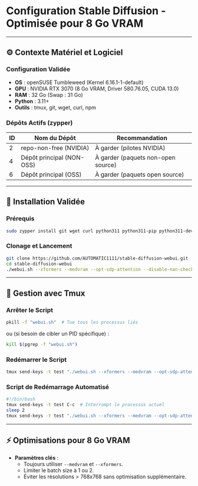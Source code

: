 
# Configuration Stable Diffusion - Optimisée pour 8 Go VRAM

---

## ⚙️ Contexte Matériel et Logiciel
### Configuration Validée
- **OS** : openSUSE Tumbleweed (Kernel 6.16.1-1-default)
- **GPU** : NVIDIA RTX 3070 (8 Go VRAM, Driver 580.76.05, CUDA 13.0)
- **RAM** : 32 Go (Swap : 31 Go)
- **Python** : 3.11+
- **Outils** : tmux, git, wget, curl, npm

### Dépôts Actifs (zypper)
| ID  | Nom du Dépôt               | Recommandation                     |
|-----|----------------------------|-------------------------------------|
| 2   | repo-non-free (NVIDIA)     | À garder (pilotes NVIDIA)          |
| 4   | Dépôt principal (NON-OSS)  | À garder (paquets non-open source) |
| 6   | Dépôt principal (OSS)      | À garder (paquets open source)     |

---

## 📝 Installation Validée
### Prérequis
```bash
sudo zypper install git wget curl python311 python311-pip python311-devel gcc gcc-c++ make cmake nodejs npm libffi-devel libopenssl-devel readline-devel sqlite3-devel xz-devel libbz2-devel tk-devel libexpat-devel jitterentropy-devel
```

### Clonage et Lancement
```bash
git clone https://github.com/AUTOMATIC1111/stable-diffusion-webui.git
cd stable-diffusion-webui
./webui.sh --xformers --medvram --opt-sdp-attention --disable-nan-check
```

---

## 🔄 Gestion avec Tmux
### Arrêter le Script
```bash
pkill -f "webui.sh"  # Tue tous les processus liés
```
ou (si besoin de cibler un PID spécifique) :
```bash
kill $(pgrep -f "webui.sh")
```

### Redémarrer le Script
```bash
tmux send-keys -t test "./webui.sh --xformers --medvram --opt-sdp-attention --disable-nan-check" Enter
```

### Script de Redémarrage Automatisé
```bash
#!/bin/bash
tmux send-keys -t test C-c  # Interrompt le processus actuel
sleep 2
tmux send-keys -t test "./webui.sh --xformers --medvram --opt-sdp-attention --disable-nan-check" Enter
```

---

## ⚡ Optimisations pour 8 Go VRAM
- **Paramètres clés** :
  - Toujours utiliser `--medvram` et `--xformers`.
  - Limiter le batch size à 1 ou 2.
  - Éviter les résolutions > 768x768 sans optimisation supplémentaire.
